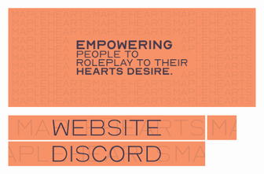 <img alt="Motto Image Banner" src="/assets/image/banner.png">

<a href="https://maplehearts.net/"><img alt="Website Image Button" src="/assets/image/button_website.png"></a>
<img alt="Spacer Button" src="/assets/image/button_spacer_a.png" href="/">
<a href="https://discord.gg/maplehearts"><img alt="Discord Image Button" src="/assets/image/button_discord.png"></a>
